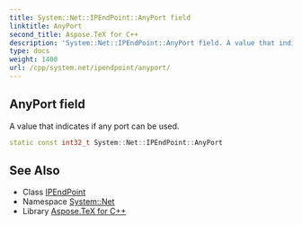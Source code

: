 ```yaml
---
title: System::Net::IPEndPoint::AnyPort field
linktitle: AnyPort
second_title: Aspose.TeX for C++
description: 'System::Net::IPEndPoint::AnyPort field. A value that indicates if any port can be used in C++.'
type: docs
weight: 1400
url: /cpp/system.net/ipendpoint/anyport/
---
```

## AnyPort field


A value that indicates if any port can be used.

```cpp
static const int32_t System::Net::IPEndPoint::AnyPort
```

## See Also

* Class [IPEndPoint](../)
* Namespace [System::Net](../../)
* Library [Aspose.TeX for C++](../../../)
